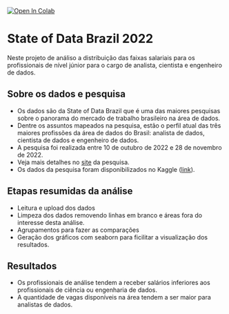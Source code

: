 <a target="_blank" href="https://colab.research.google.com/drive/1jtiU7_frgVU-sV0hSZ3OCWgOflUHGjHv#scrollTo=ptUL7X_WTznY">
  <img src="https://colab.research.google.com/assets/colab-badge.svg" alt="Open In Colab"/>
</a>

# State of Data Brazil 2022
Neste projeto de análiso a distribuição das faixas salariais para os profissionais de nível júnior para o cargo de analista, cientista e engenheiro de dados.  

## Sobre os dados e pesquisa
- Os dados são da State of Data Brazil que é uma das maiores pesquisas sobre o panorama do mercado de trabalho brasileiro na área de dados.
- Dentre os assuntos mapeados na pesquisa, estão o perfil atual das três maiores profissões da área de dados do Brasil: analista de dados, cientista de dados e engenheiro de dados.
- A pesquisa foi realizada entre 10 de outubro de 2022 e 28 de novembro de 2022.
- Veja mais detalhes no [site](https://www.stateofdata.com.br/) da pesquisa.
- Os dados da pesquisa foram disponibilizados no Kaggle ([link](https://www.kaggle.com/datasets/datahackers/state-of-data-2022)).

## Etapas resumidas da análise
- Leitura e upload dos dados
- Limpeza dos dados removendo linhas em branco e áreas fora do interesse desta análise.
- Agrupamentos para fazer as comparações
- Geração dos gráficos com seaborn para ficilitar a visualização dos resultados.

## Resultados
- Os profissionais de análise tendem a receber salários inferiores aos profissionais de ciência ou engenharia de dados.
- A quantidade de vagas disponíveis na área tendem a ser maior para analistas de dados.

